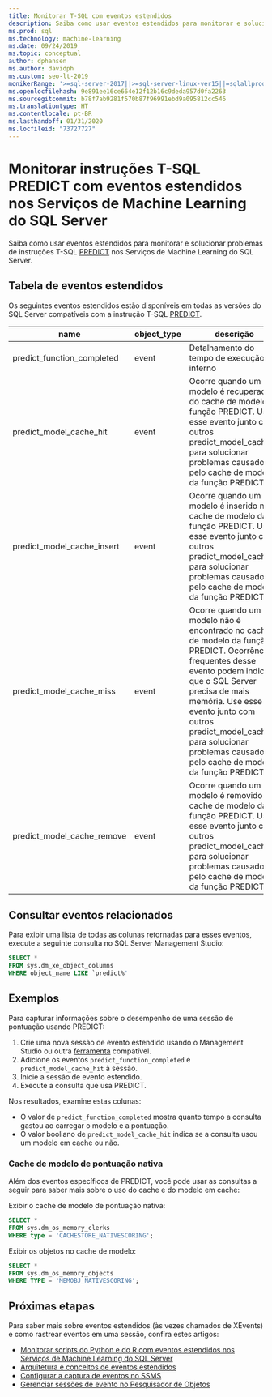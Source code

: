 ```yaml
---
title: Monitorar T-SQL com eventos estendidos
description: Saiba como usar eventos estendidos para monitorar e solucionar problemas de instruções T-SQL PREDICT nos Serviços de Machine Learning do SQL Server.
ms.prod: sql
ms.technology: machine-learning
ms.date: 09/24/2019
ms.topic: conceptual
author: dphansen
ms.author: davidph
ms.custom: seo-lt-2019
monikerRange: '>=sql-server-2017||>=sql-server-linux-ver15||=sqlallproducts-allversions'
ms.openlocfilehash: 9e891ee16ce664e12f12b16c9deda957d0fa2263
ms.sourcegitcommit: b78f7ab9281f570b87f96991ebd9a095812cc546
ms.translationtype: HT
ms.contentlocale: pt-BR
ms.lasthandoff: 01/31/2020
ms.locfileid: "73727727"
---
```

# <a name="monitor-predict-t-sql-statements-with-extended-events-in-sql-server-machine-learning-services"></a>Monitorar instruções T-SQL PREDICT com eventos estendidos nos Serviços de Machine Learning do SQL Server

Saiba como usar eventos estendidos para monitorar e solucionar problemas de instruções T-SQL [PREDICT](../../t-sql/queries/predict-transact-sql.md) nos Serviços de Machine Learning do SQL Server.

## <a name="table-of-extended-events"></a>Tabela de eventos estendidos

Os seguintes eventos estendidos estão disponíveis em todas as versões do SQL Server compatíveis com a instrução T-SQL [PREDICT](https://docs.microsoft.com/sql/t-sql/queries/predict-transact-sql). 

|name |object_type|descrição| 
|----|----|----|
|predict_function_completed |event  |Detalhamento do tempo de execução interno|
|predict_model_cache_hit |event|Ocorre quando um modelo é recuperado do cache de modelo da função PREDICT. Use esse evento junto com outros predict_model_cache_* para solucionar problemas causados pelo cache de modelo da função PREDICT.|
|predict_model_cache_insert |event  |   Ocorre quando um modelo é inserido no cache de modelo da função PREDICT. Use esse evento junto com outros predict_model_cache_* para solucionar problemas causados pelo cache de modelo da função PREDICT.    |
|predict_model_cache_miss   |event|Ocorre quando um modelo não é encontrado no cache de modelo da função PREDICT. Ocorrências frequentes desse evento podem indicar que o SQL Server precisa de mais memória. Use esse evento junto com outros predict_model_cache_* para solucionar problemas causados pelo cache de modelo da função PREDICT.|
|predict_model_cache_remove |event| Ocorre quando um modelo é removido do cache de modelo da função PREDICT. Use esse evento junto com outros predict_model_cache_* para solucionar problemas causados pelo cache de modelo da função PREDICT.|

## <a name="query-for-related-events"></a>Consultar eventos relacionados

Para exibir uma lista de todas as colunas retornadas para esses eventos, execute a seguinte consulta no SQL Server Management Studio:

```sql
SELECT * 
FROM sys.dm_xe_object_columns 
WHERE object_name LIKE `predict%'
```

## <a name="examples"></a>Exemplos

Para capturar informações sobre o desempenho de uma sessão de pontuação usando PREDICT:

1. Crie uma nova sessão de evento estendido usando o Management Studio ou outra [ferramenta](https://docs.microsoft.com/sql/relational-databases/extended-events/extended-events-tools) compatível.
2. Adicione os eventos `predict_function_completed` e `predict_model_cache_hit` à sessão.
3. Inicie a sessão de evento estendido.
4. Execute a consulta que usa PREDICT.

Nos resultados, examine estas colunas:

+ O valor de `predict_function_completed` mostra quanto tempo a consulta gastou ao carregar o modelo e a pontuação.
+ O valor booliano de `predict_model_cache_hit` indica se a consulta usou um modelo em cache ou não. 

### <a name="native-scoring-model-cache"></a>Cache de modelo de pontuação nativa

Além dos eventos específicos de PREDICT, você pode usar as consultas a seguir para saber mais sobre o uso do cache e do modelo em cache:

Exibir o cache de modelo de pontuação nativa:

```sql
SELECT *
FROM sys.dm_os_memory_clerks
WHERE type = 'CACHESTORE_NATIVESCORING';
```

Exibir os objetos no cache de modelo:

```sql
SELECT *
FROM sys.dm_os_memory_objects
WHERE TYPE = 'MEMOBJ_NATIVESCORING';
```

## <a name="next-steps"></a>Próximas etapas

Para saber mais sobre eventos estendidos (às vezes chamados de XEvents) e como rastrear eventos em uma sessão, confira estes artigos:

+ [Monitorar scripts do Python e do R com eventos estendidos nos Serviços de Machine Learning do SQL Server](extended-events.md)
+ [Arquitetura e conceitos de eventos estendidos](https://docs.microsoft.com/sql/relational-databases/extended-events/extended-events)
+ [Configurar a captura de eventos no SSMS](https://docs.microsoft.com/sql/relational-databases/extended-events/quick-start-extended-events-in-sql-server)
+ [Gerenciar sessões de evento no Pesquisador de Objetos](https://docs.microsoft.com/sql/relational-databases/extended-events/manage-event-sessions-in-the-object-explorer)
